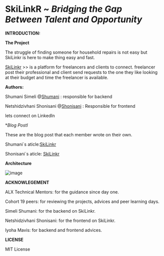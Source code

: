 # SkiLinkR ~ *Bridging the Gap Between Talent and Opportunity*
**INTRODUCTION:**

**The Project**

The struggle of finding someone for household repairs is not easy but SkiLinkr is here to make thing easy and fast.

[SkiLinkr](https://vho-shumani.github.io./) >> is a platform for freelancers and clients to connect. freelancer post their professional and client send requests to the one they like looking at their budget and time the freelancer is available.

**Authors:**

Shumani Simeli @[Shumani](https://discord.com/channels/@me/1232641128172486747/1250572748116463647) : responsible for backend

Netshidzivhani Shonisani @[Shonisani](https://www.linkedin.com/in/shonisani-netshidzivhani-b7574a22a/) : Responsible for frontend

lets connect on LinkedIn

**Blog PostI*

These are the blog post that each member wrote on their own.

Shumani`s aticle:[SkiLinkr](https://discord.com/channels/@me/1232641128172486747/1250572748116463647)

Shonisani`s aticle: [SkiLinkr](https://medium.com/@shoneesani/skilinkr-18a7fee2ce0c)

**Architecture**

![image](https://github.com/Sanieeme/SkiLinkr_v2/assets/138012421/66a190ea-b456-409e-b725-3b1196d468b0)

**ACKNOWLEGEMENT**


ALX Technical Mentors: for the guidance since day one.

Cohort 19 peers: for reviewing the projects, advices and peer learning days.

Simeli Shumani: for the backend on SkiLinkr.

Netshidzivhani Shonisani: for the frontend on SkiLinkr.

Iyoha Mavis: for backend and frontend advices.


**LICENSE**

MIT License

